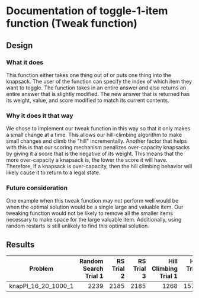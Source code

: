 # Documentation of toggle-1-item  function (Tweak function)
## Design
### What it does
This function either takes one thing out of or puts one thing into the knapsack. The user of the function
can specify the index of which item they want to toggle. The function takes in an entire answer and also returns
an entire answer that is slightly modified. The new answer that is returned has its weight, value, and score
modified to match its current contents.
### Why it does it that way
We chose to implement our tweak function in this way so that it only makes a small change at a time. This allows
our hill-climbing algorithm to make small changes and climb the "hill" incrementally. Another factor that
helps with this is that our scoring mechanism penalizes over-capacity knapsacks by giving it a score that is the
negative of its weight. This means that the more over-capacity a knapsack is, the lower the score it will have. Therefore,
if a knapsack is over-capacity, then the hill climbing behavior will likely cause it to return to a legal state.
### Future consideration
One example when this tweak function may not perform well would be when the optimal solution would be a single large and
valuable item. Our tweaking function would not be likely to remove all the smaller items necessary to make space for
the large valuable item. Additionally, using random restarts is still unlikely to find this optimal solution.
## Results
| Problem | Random Search Trial 1 | RS Trial 2 | RS Trial 3 | Hill Climbing Trial 1 | HC Trial 2 | HC Trial 3 |
| ------- | ---------------------:|-----------:| ----------:| ---------------------:| ----------:| ----------:|
| knapPI_16_20_1000_1 | 2239 | 2185 | 2185 | 1268 | 1572 | 3006 |
